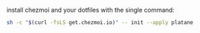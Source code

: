 
install chezmoi and your dotfiles with the single command:
```sh
sh -c "$(curl -fsLS get.chezmoi.io)" -- init --apply platane
```
